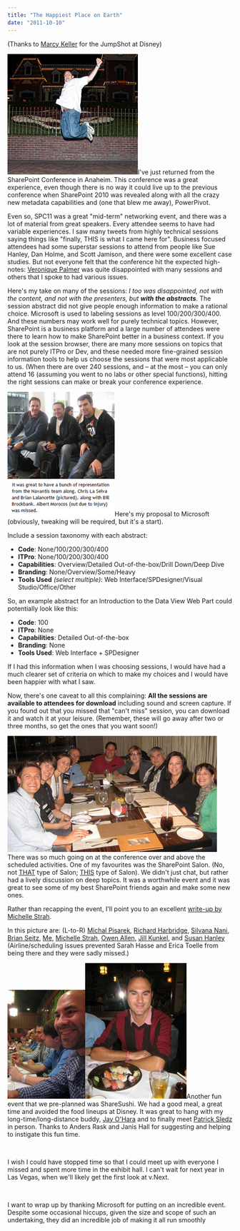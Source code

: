 ```yaml
---
title: "The Happiest Place on Earth"
date: "2011-10-10"
---
```


(Thanks to [Marcy Keller](http://www.smugmug.com/gallery/8002079_F8NT99) for the JumpShot at Disney)

![](images/101011_1907_TheHappiest1.png)I've just returned from the SharePoint Conference in Anaheim. This conference was a great experience, even though there is no way it could live up to the previous conference when SharePoint 2010 was revealed along with all the crazy new metadata capabilities and (one that blew me away), PowerPivot.

Even so, SPC11 was a great "mid-term" networking event, and there was a lot of material from great speakers. Every attendee seems to have had variable experiences. I saw many tweets from highly technical sessions saying things like "finally, THIS is what I came here for". Business focused attendees had some superstar sessions to attend from people like Sue Hanley, Dan Holme, and Scott Jamison, and there were some excellent case studies. But not everyone felt that the conference hit the expected high-notes: [Veronique Palmer](http://veroniquepalmer.wordpress.com/2011/10/10/microsoft-sharepoint-conference-2011-wrap-up-spc11/) was quite disappointed with many sessions and others that I spoke to had various issues.

Here's my take on many of the sessions: _I too was disappointed, not with the content, and not with the presenters, but **with the abstracts**_. The session abstract did not give people enough information to make a rational choice. Microsoft is used to labeling sessions as level 100/200/300/400. And these numbers may work well for purely technical topics. However, SharePoint is a business platform and a large number of attendees were there to learn how to make SharePoint better in a business context. If you look at the session browser, there are many more sessions on topics that are not purely ITPro or Dev, and these needed more fine-grained session information tools to help us choose the sessions that were most applicable to us. (When there are over 240 sessions, and – at the most – you can only attend 16 (assuming you went to no labs or other special functions), hitting the right sessions can make or break your conference experience.

![](images/101011_1907_TheHappiest2.png)Here's my proposal to Microsoft (obviously, tweaking will be required, but it's a start).

Include a session taxonomy with each abstract:

- **Code**: None/100/200/300/400
- **ITPro**: None/100/200/300/400
- **Capabilities**: Overview/Detailed Out-of-the-box/Drill Down/Deep Dive
- **Branding**: None/Overview/Some/Heavy
- **Tools Used** _(select multiple)_: Web Interface/SPDesigner/Visual Studio/Office/Other

So, an example abstract for an Introduction to the Data View Web Part could potentially look like this:

- **Code**: 100
- **ITPro**: None
- **Capabilities**: Detailed Out-of-the-box
- **Branding**: None
- **Tools Used**: Web Interface + SPDesigner

If I had this information when I was choosing sessions, I would have had a much clearer set of criteria on which to make my choices and I would have been happier with what I saw.

Now, there's one caveat to all this complaining: **All the sessions are available to attendees for download** including sound and screen capture. If you found out that you missed that "can't miss" session, you can download it and watch it at your leisure. (Remember, these will go away after two or three months, so get the ones that you want soon!)

![](images/101011_1907_TheHappiest3.png)There was so much going on at the conference over and above the scheduled activities. One of my favourites was the SharePoint Salon. (No, not [THAT](http://photo-dict.faqs.org/photofiles/list/4645/6140hair_salon.jpg) type of Salon; [THIS](http://en.wikipedia.org/wiki/Salon_(gathering)) type of Salon). We didn't just chat, but rather had a lively discussion on deep topics. It was a worthwhile event and it was great to see some of my best SharePoint friends again and make some new ones.

Rather than recapping the event, I'll point you to an excellent [write-up by Michelle Strah](http://lifeincapslock.com/sharesalon-and-the-rise-of-ecm-spc11).

In this picture are: (L-to-R) [Michal Pisarek](http://www.linkedin.com/in/michalpisarek), [Richard Harbridge](http://www.linkedin.com/in/rharbridge), [Silvana Nani](http://www.linkedin.com/pub/silvana-nani/5/980/326), [Brian Seitz](http://www.linkedin.com/in/briankseitz), [Me](http://ca.linkedin.com/in/ruvengotz), [Michelle Strah](http://www.linkedin.com/in/drstrah), [Owen Allen](http://www.linkedin.com/in/owenallen), [Jill Kunkel](http://www.linkedin.com/in/jillchappell), and [Susan Hanley](http://www.linkedin.com/in/susanhanley) (Airline/scheduling issues prevented Sarah Hasse and Erica Toelle from being there and they were sadly missed.)

![](images/101011_1907_TheHappiest4.png)![](images/101011_1907_TheHappiest5.jpg)Another fun event that we pre-planned was ShareSushi. We had a good meal, a great time and avoided the food lineups at Disney. It was great to hang with my long-time/long-distance buddy, [Jay O'Hara](http://ca.linkedin.com/pub/jay-o-hara/a/451/230) and to finally meet [Patrick Sledz](http://be.linkedin.com/in/patricksledz) in person. Thanks to Anders Rask and Janis Hall for suggesting and helping to instigate this fun time.

 

I wish I could have stopped time so that I could meet up with everyone I missed and spent more time in the exhibit hall. I can't wait for next year in Las Vegas, when we'll likely get the first look at v.Next.

 

I want to wrap up by thanking Microsoft for putting on an incredible event. Despite some occasional hiccups, given the size and scope of such an undertaking, they did an incredible job of making it all run smoothly

